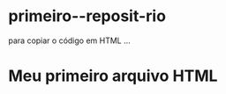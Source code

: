 # primeiro--reposit-rio

para copiar o código em HTML
...
<html>
  <h1>Meu primeiro arquivo HTML</h1>
  </html>

